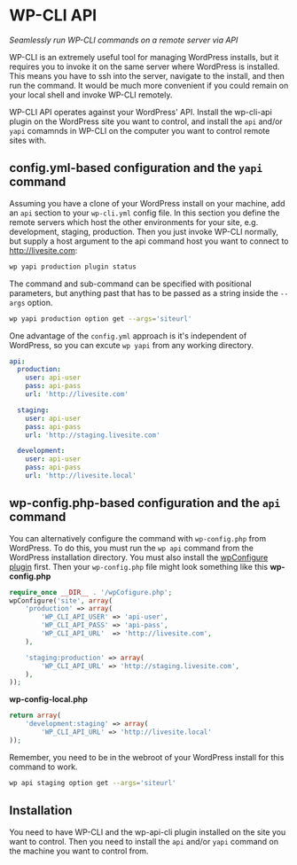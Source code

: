 # WP-CLI API
*Seamlessly run WP-CLI commands on a remote server via API*

WP-CLI is an extremely useful tool for managing WordPress installs, but it requires 
you to invoke it on the same server where WordPress is installed. This means you have
to ssh into the server, navigate to the install, and then run the command. It would
be much more convenient if you could remain on your local shell and invoke WP-CLI 
remotely. 

WP-CLI API operates against your WordPress' API. Install the wp-cli-api plugin on the WordPress site you want to control, and install the `api`  and/or `yapi` comamnds in WP-CLI on the computer you want to control remote sites with.

## config.yml-based configuration and the `yapi` command

Assuming you have a clone of your WordPress install on your machine, add an `api` section
to your `wp-cli.yml` config file. In this section you define the remote servers which 
host the other environments for your site, e.g. development, staging, production.
Then you just invoke WP-CLI normally, but supply a host argument to the api command
host you want to connect to http://livesite.com:

```bash
wp yapi production plugin status
```
The command and sub-command can be specified with positional parameters, but anything past that has to be passed as a string inside the `--args` option.
```bash
wp yapi production option get --args='siteurl'
```
One advantage of the `config.yml` approach is it's independent of WordPress, so you can excute `wp yapi` from any working directory.
```yaml
api:
  production:
    user: api-user
    pass: api-pass
    url: 'http://livesite.com'

  staging:
    user: api-user
    pass: api-pass
    url: 'http://staging.livesite.com'

  development:
    user: api-user
    pass: api-pass
    url: 'http://livesite.local'
```
## wp-config.php-based configuration and the `api` command

You can alternatively configure the command with `wp-config.php` from WordPress. To do this, you must run the `wp api` command from the WordPress installation directory. You must also install the [wpConfigure plugin](http://quickshiftin.com/software/wp-configure) first. Then your `wp-config.php` file might look something like this
**wp-config.php**
```php
require_once __DIR__ . '/wpCofigure.php';
wpConfigure('site', array(
    'production' => array(
        'WP_CLI_API_USER' => 'api-user',
        'WP_CLI_API_PASS' => 'api-pass',
        'WP_CLI_API_URL'  => 'http://livesite.com',
    ),  

    'staging:production' => array(
        'WP_CLI_API_URL' => 'http://staging.livesite.com',
    ),
));
```
**wp-config-local.php**
```php
return array(
    'development:staging' => array(
        'WP_CLI_API_URL' => 'http://livesite.local'
));
```
Remember, you need to be in the webroot of your WordPress install for this command to work.
```bash
wp api staging option get --args='siteurl'
```



## Installation

You need to have WP-CLI and the wp-api-cli plugin installed on the site you want to control. Then you need to install the `api` and/or `yapi` command on the machine you want to control from.



